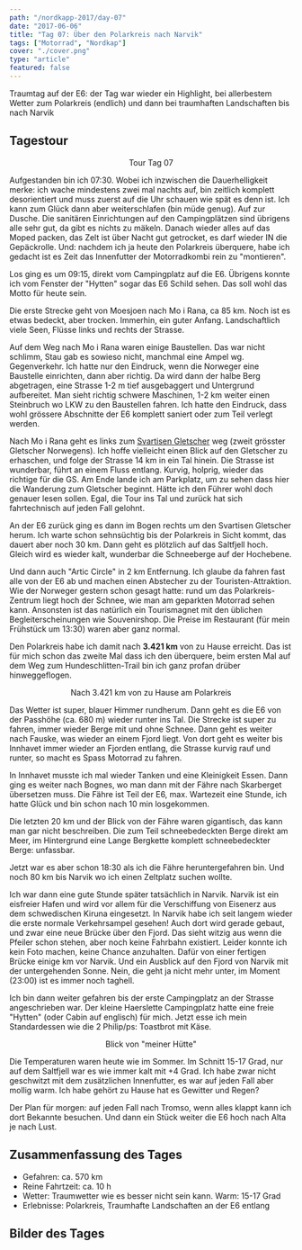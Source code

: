```yaml
---
path: "/nordkapp-2017/day-07"
date: "2017-06-06"
title: "Tag 07: Über den Polarkreis nach Narvik"
tags: ["Motorrad", "Nordkap"]
cover: "./cover.png"
type: "article"
featured: false
---
```


Traumtag auf der E6: der Tag war wieder ein Highlight, bei allerbestem Wetter zum Polarkreis (endlich) und dann bei traumhaften Landschaften bis nach Narvik

## Tagestour

<rehype-image src="Tour-Day-07.png"><center>Tour Tag 07</center></rehype-image>

Aufgestanden bin ich 07:30. Wobei ich inzwischen die Dauerhelligkeit merke: ich wache mindestens zwei mal nachts auf, bin zeitlich komplett desorientiert und muss zuerst auf die Uhr schauen wie spät es denn ist. Ich kann zum Glück dann aber weiterschlafen (bin müde genug). Auf zur Dusche. Die sanitären Einrichtungen auf den Campingplätzen sind übrigens alle sehr gut, da gibt es nichts zu mäkeln. Danach wieder alles auf das Moped packen, das Zelt ist über Nacht gut getrocket, es darf wieder IN die Gepäckrolle. Und: nachdem ich ja heute den Polarkreis überquere, habe ich gedacht ist es Zeit das Innenfutter der Motorradkombi rein zu "montieren".

Los ging es um 09:15, direkt vom Campingplatz auf die E6. Übrigens konnte ich vom Fenster der "Hytten" sogar das E6 Schild sehen. Das soll wohl das Motto für heute sein.

Die erste Strecke geht von Moesjoen nach Mo i Rana, ca 85 km. Noch ist es etwas bedeckt, aber trocken. Immerhin, ein guter Anfang. Landschaftlich viele Seen, Flüsse links und rechts der Strasse.

<photo-composition>
<rehype-image src="IMG_2230.JPG"><center></center></rehype-image>
<rehype-image src="IMG_2234.JPG"><center></center></rehype-image>
<rehype-image src="IMG_2236.JPG"><center></center></rehype-image>
</photo-composition>

Auf dem Weg nach Mo i Rana waren einige Baustellen. Das war nicht schlimm, Stau gab es sowieso nicht, manchmal eine Ampel wg. Gegenverkehr. Ich hatte nur den Eindruck, wenn die Norweger eine Baustelle einrichten, dann aber richtig. Da wird dann der halbe Berg abgetragen, eine Strasse 1-2 m tief ausgebaggert und Untergrund aufbereitet. Man sieht richtig schwere Maschinen, 1-2 km weiter einen Steinbruch wo LKW zu den Baustellen fahren. Ich hatte den Eindruck, dass wohl grössere Abschnitte der E6 komplett saniert oder zum Teil verlegt werden.

Nach Mo i Rana geht es links zum [Svartisen Gletscher](https://de.wikipedia.org/wiki/Svartisen) weg (zweit grösster Gletscher Norwegens). Ich hoffe vielleicht einen Blick auf den Gletscher zu erhaschen, und folge der Strasse 14 km in ein Tal hinein. Die Strasse ist wunderbar, führt an einem Fluss entlang. Kurvig, holprig, wieder das richtige für die GS. Am Ende lande ich am Parkplatz, um zu sehen dass hier die Wanderung zum Gletscher beginnt. Hätte ich den Führer wohl doch genauer lesen sollen. Egal, die Tour ins Tal und zurück hat sich fahrtechnisch auf jeden Fall gelohnt.

<rehype-image src="IMG_2239.JPG"><center></center></rehype-image>

An der E6 zurück ging es dann im Bogen rechts um den Svartisen Gletscher herum. Ich warte schon sehnsüchtig bis der Polarkreis in Sicht kommt, das dauert aber noch 30 km. Dann geht es plötzlich auf das Saltfjell hoch. Gleich wird es wieder kalt, wunderbar die Schneeberge auf der Hochebene. 

<photo-composition>
<rehype-image src="IMG_2247.JPG"><center></center></rehype-image>
<rehype-image src="IMG_2248.JPG"><center></center></rehype-image>
</photo-composition>

Und dann auch "Artic Circle" in 2 km Entfernung. Ich glaube da fahren fast alle von der E6 ab und machen einen Abstecher zu der Touristen-Attraktion. Wie der Norweger gestern schon gesagt hatte: rund um das Polarkreis-Zentrum liegt hoch der Schnee, wie man am geparkten Motorrad sehen kann. Ansonsten ist das natürlich ein Tourismagnet mit den üblichen Begleiterscheinungen wie Souvenirshop. Die Preise im Restaurant (für mein Frühstück um 13:30) waren aber ganz normal.

<photo-composition>
<rehype-image src="IMG_2271.JPG"><center></center></rehype-image>
<rehype-image src="IMG_2282.JPG"><center></center></rehype-image>
<rehype-image src="IMG_2258.JPG"><center></center></rehype-image>
</photo-composition>

Den Polarkreis habe ich damit nach **3.421 km** von zu Hause erreicht. Das ist für mich schon das zweite Mal dass ich den überquere, beim ersten Mal auf dem Weg zum Hundeschlitten-Trail bin ich ganz profan drüber hinweggeflogen.

<rehype-image src="IMG_2310.JPG"><center>Nach 3.421 km von zu Hause am Polarkreis</center></rehype-image>

Das Wetter ist super, blauer Himmer rundherum. Dann geht es die E6 von der Passhöhe (ca. 680 m) wieder runter ins Tal. Die Strecke ist super zu fahren, immer wieder Berge mit und ohne Schnee. Dann geht es weiter nach Fauske, was wieder an einem Fjord liegt. Von dort geht es weiter bis Innhavet immer wieder an Fjorden entlang, die Strasse kurvig rauf und runter, so macht es Spass Motorrad zu fahren.

<photo-composition>
<rehype-image src="IMG_2317.JPG"><center></center></rehype-image>
<rehype-image src="IMG_2342.JPG"><center></center></rehype-image>
</photo-composition>

In Innhavet musste ich mal wieder Tanken und eine Kleinigkeit Essen. Dann ging es weiter nach Bognes, wo man dann mit der Fähre nach Skarberget übersetzen muss. Die Fähre ist Teil der E6, max. Wartezeit eine Stunde, ich hatte Glück und bin schon nach 10 min losgekommen.

Die letzten 20 km und der Blick von der Fähre waren gigantisch, das kann man gar nicht beschreiben. Die zum Teil schneebedeckten Berge direkt am Meer, im Hintergrund eine Lange Bergkette komplett schneebedeckter Berge: unfassbar.

<photo-composition>
<rehype-image src="IMG_2352.JPG"><center></center></rehype-image>
<rehype-image src="IMG_2346.JPG"><center></center></rehype-image>
<rehype-image src="IMG_2354.JPG"><center></center></rehype-image>
</photo-composition>

Jetzt war es aber schon 18:30 als ich die Fähre heruntergefahren bin. Und noch 80 km bis Narvik wo ich einen Zeltplatz suchen wollte.

Ich war dann eine gute Stunde später tatsächlich in Narvik. Narvik ist ein eisfreier Hafen und wird vor allem für die Verschiffung von Eisenerz aus dem schwedischen Kiruna eingesetzt. In Narvik habe ich seit langem wieder die erste normale Verkehrsampel gesehen! Auch dort wird gerade gebaut, und zwar eine neue Brücke über den Fjord. Das sieht witzig aus wenn die Pfeiler schon stehen, aber noch keine Fahrbahn existiert. Leider konnte ich kein Foto machen, keine Chance anzuhalten. Dafür von einer fertigen Brücke einige km vor Narvik. Und ein Ausblick auf den Fjord von Narvik mit der untergehenden Sonne. Nein, die geht ja nicht mehr unter, im Moment (23:00) ist es immer noch taghell.

<photo-composition>
<rehype-image src="IMG_2369.JPG"><center></center></rehype-image>
<rehype-image src="IMG_2378.JPG"><center></center></rehype-image>
</photo-composition>

Ich bin dann weiter gefahren bis der erste Campingplatz an der Strasse angeschrieben war. Der kleine Haerslette Campingplatz hatte eine freie "Hytten" (oder Cabin auf englisch) für mich. Jetzt esse ich mein Standardessen wie die 2 Philip/ps: Toastbrot mit Käse.

<rehype-image src="IMG_2383.JPG"><center>Blick von "meiner Hütte"</center></rehype-image>


Die Temperaturen waren heute wie im Sommer. Im Schnitt 15-17 Grad, nur auf dem Saltfjell war es wie immer kalt mit +4 Grad. Ich habe zwar nicht geschwitzt mit dem zusätzlichen Innenfutter, es war auf jeden Fall aber mollig warm. Ich habe gehört zu Hause hat es Gewitter und Regen?

Der Plan für morgen: auf jeden Fall nach Tromso, wenn alles klappt kann ich dort Bekannte besuchen. Und dann ein Stück weiter die E6 hoch nach Alta je nach Lust.

## Zusammenfassung des Tages

* Gefahren: ca. 570 km
* Reine Fahrtzeit: ca. 10 h
* Wetter: Traumwetter wie es besser nicht sein kann. Warm: 15-17 Grad
* Erlebnisse: Polarkreis, Traumhafte Landschaften an der E6 entlang

## Bilder des Tages

<photo-composition>
<rehype-image src="IMG_2252.JPG"><center></center></rehype-image>
<rehype-image src="IMG_2284.JPG"><center></center></rehype-image>
<rehype-image src="IMG_2300.JPG"><center></center></rehype-image>
<rehype-image src="IMG_2317.JPG"><center></center></rehype-image>
<rehype-image src="IMG_2343.JPG"><center></center></rehype-image>
<rehype-image src="IMG_2346.JPG"><center></center></rehype-image>
<rehype-image src="IMG_2351.JPG"><center></center></rehype-image>
<rehype-image src="IMG_2370.JPG"><center></center></rehype-image>
</photo-composition>







